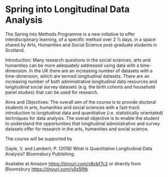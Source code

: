 # Spring into Longitudinal Data Analysis #

The Spring into Methods Programme is a new initiative to offer interdisciplinary learning, of a specific method over 2 ½ days, 
in a space shared by Arts, Humanities and Social Science post-graduate students in Scotland.

Introduction:
Many research questions in the social sciences, arts and humanities can be more adequately addressed using data with a time-dimension. 
In the UK there are an increasing number of datasets with a time-dimension, which are termed longitudinal datasets. There are an 
increasing number of both administrative longitudinal data resources and longitudinal social survey datasets 
(e.g. the birth cohorts and household panel studies) that can be used for research.


Aims and Objectives:
The overall aim of the course is to provide doctoral students in arts, humanities and social sciences with a fast-track introduction 
to longitudinal data and quantitative (i.e. statistically orientated) techniques for data analysis. The overall objective is to enable
the student to understand the opportunities that longitudinal administrative and survey datasets offer for research in the arts,
humanities and social science.

The course will be supported by 

Gayle, V. and Lambert, P. (2018) What is Quantitative Longitudinal Data Analysis?  Bloomsbury Publishing.

Available at Amazon https://tinyurl.com/y8cbf7c2 or directly from Bloomsbury https://tinyurl.com/y9x5fltk

